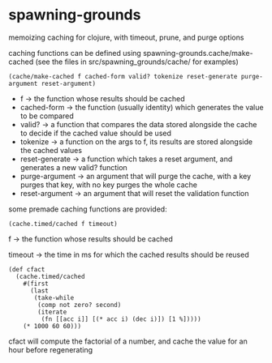 spawning-grounds
================

memoizing caching for clojure, with timeout, prune, and purge options

caching functions can be defined using spawning-grounds.cache/make-cached
(see the files in src/spawning_grounds/cache/ for examples)

`(cache/make-cached f cached-form valid? tokenize reset-generate purge-argument reset-argument)`

* f -> the function whose results should be cached
* cached-form -> the function (usually identity) which generates the value to be compared
* valid? -> a function that compares the data stored alongside the cache to decide if the cached value should be used
* tokenize -> a function on the args to f, its results are stored alongside the cached values
* reset-generate -> a function which takes a reset argument, and generates a new valid? function
* purge-argument -> an argument that will purge the cache, with a key purges that key, with no key purges the whole cache
* reset-argument -> an argument that will reset the validation function

some premade caching functions are provided:

`(cache.timed/cached f timeout)`

f -> the function whose results should be cached

timeout -> the time in ms for which the cached results should be reused

    (def cfact
      (cache.timed/cached
        #(first
          (last
           (take-while
            (comp not zero? second)
            (iterate
             (fn [[acc i]] [(* acc i) (dec i)]) [1 %]))))
        (* 1000 60 60)))

cfact will compute the factorial of a number, and cache the value for an hour
before regenerating
